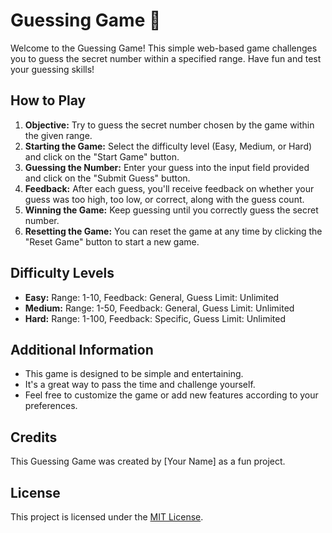 # Guessing Game 🧠

Welcome to the Guessing Game! This simple web-based game challenges you to guess the secret number within a specified range. Have fun and test your guessing skills!

## How to Play

1. **Objective:** Try to guess the secret number chosen by the game within the given range.
2. **Starting the Game:** Select the difficulty level (Easy, Medium, or Hard) and click on the "Start Game" button.
3. **Guessing the Number:** Enter your guess into the input field provided and click on the "Submit Guess" button.
4. **Feedback:** After each guess, you'll receive feedback on whether your guess was too high, too low, or correct, along with the guess count.
5. **Winning the Game:** Keep guessing until you correctly guess the secret number.
6. **Resetting the Game:** You can reset the game at any time by clicking the "Reset Game" button to start a new game.

## Difficulty Levels

- **Easy:** Range: 1-10, Feedback: General, Guess Limit: Unlimited
- **Medium:** Range: 1-50, Feedback: General, Guess Limit: Unlimited
- **Hard:** Range: 1-100, Feedback: Specific, Guess Limit: Unlimited

## Additional Information

- This game is designed to be simple and entertaining.
- It's a great way to pass the time and challenge yourself.
- Feel free to customize the game or add new features according to your preferences.

## Credits

This Guessing Game was created by [Your Name] as a fun project.

## License

This project is licensed under the [MIT License](LICENSE).
